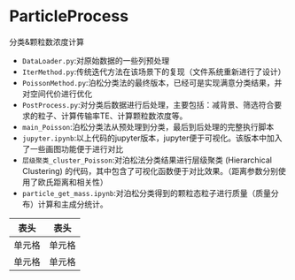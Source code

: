 # ParticleProcess
分类&颗粒数浓度计算
* `DataLoader.py`:对原始数据的一些列预处理
* `IterMethod.py`:传统迭代方法在该场景下的复现（文件系统重新进行了设计）
* `PoissonMethod.py`:泊松分类法的最终版本，已经可是实现满意分类结果，并对空间代价进行优化
* `PostProcess.py`:对分类后数据进行后处理，主要包括：减背景、筛选符合要求的粒子、计算传输率TE、计算颗粒数浓度等。
* `main_Poisson`:泊松分类法从预处理到分类，最后到后处理的完整执行脚本
* `jupyter.ipynb`:以上代码的jupyter版本，jupyter便于可视化。该版本中加入了一些画图功能便于进行对比
* `层级聚类_cluster_Poisson`:对泊松法分类结果进行层级聚类 (Hierarchical Clustering) 的代码，其中包含了可视化函数便于对比效果。（距离参数分别使用了欧氏距离和相关性）
* `particle_get_mass.ipynb`:对泊松分类得到的颗粒态粒子进行质量（质量分布）计算和主成分统计。

|  表头   | 表头  |
|  ----  | ----  |
| 单元格  | 单元格 |
| 单元格  | 单元格 |
